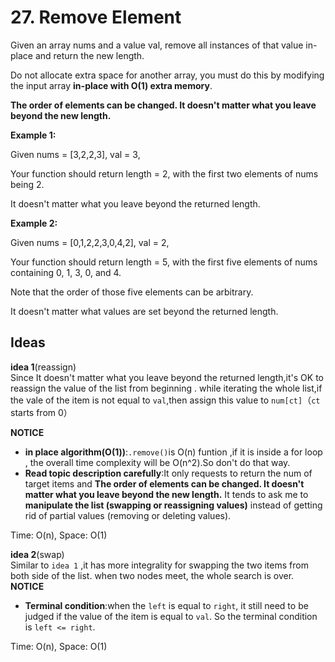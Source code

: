 # 27. Remove Element      

Given an array nums and a value val, remove all instances of that value in-place and return the new length.  

Do not allocate extra space for another array, you must do this by modifying the input array **in-place with O(1) extra memory**.  

**The order of elements can be changed. It doesn't matter what you leave beyond the new length.**  

**Example 1:**  

Given nums = [3,2,2,3], val = 3,  

Your function should return length = 2, with the first two elements of nums being 2.  

It doesn't matter what you leave beyond the returned length.   

**Example 2:**  

Given nums = [0,1,2,2,3,0,4,2], val = 2,

Your function should return length = 5, with the first five elements of nums containing 0, 1, 3, 0, and 4.

Note that the order of those five elements can be arbitrary.

It doesn't matter what values are set beyond the returned length.      

## Ideas  
**idea 1**(reassign)    
Since It doesn't matter what you leave beyond the returned length,it's OK to reassign the value of the list from beginning . while iterating the whole list,if the vale of the item is not equal to `val`,then assign this value to `num[ct]`（`ct` starts from 0）      

**NOTICE**      
* **in place algorithm(O(1))**:`.remove()`is O(n) funtion ,if it is inside a for loop , the overall time complexity will be O(n^2).So don't do that way.  
* **Read topic description carefully**:It only requests to return the num of target items and **The order of elements can be changed. It doesn't matter what you leave beyond the new length.** It tends to ask me to **manipulate the list (swapping or reassigning values)** instead of getting rid of partial values (removing or deleting values).   
          
Time: O(n), Space: O(1)  

 **idea 2**(swap)   
Similar to `idea 1` ,it has more integrality for swapping the two items from both side of the list. when two nodes meet, the whole search is over.   
**NOTICE**        
* **Terminal condition**:when the `left` is equal to `right`, it still need to be judged if the value of the item is equal to `val`. So the terminal condition is `left <= right`.  

Time: O(n), Space: O(1) 


